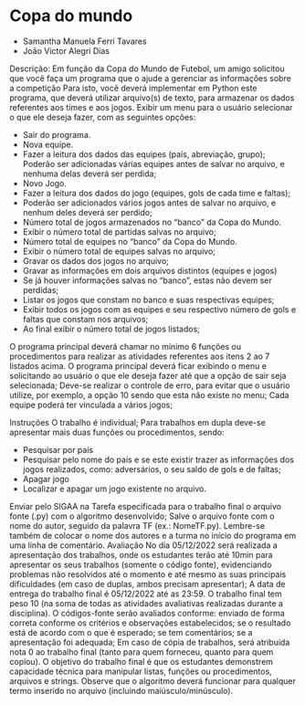 # Copa do mundo

- Samantha Manuela Ferri Tavares
- João Victor Alegri Dias

Descrição: Em função da Copa do Mundo de Futebol, um amigo solicitou que você faça um programa que o ajude a gerenciar as informações sobre a competição
Para isto, você deverá implementar em Python este programa, que deverá utilizar arquivo(s) de texto, para armazenar os dados referentes aos times e aos jogos.
Exibir um menu para o usuário selecionar o que ele deseja fazer, com as seguintes opções:

- Sair do programa.
- Nova equipe.
- Fazer a leitura dos dados das equipes (país, abreviação, grupo);
  Poderão ser adicionadas várias equipes antes de salvar no arquivo, e nenhuma delas deverá ser perdida;
- Novo Jogo.
- Fazer a leitura dos dados do jogo (equipes, gols de cada time e faltas);
- Poderão ser adicionados vários jogos antes de salvar no arquivo, e nenhum deles deverá ser perdido;
- Número total de jogos armazenados no “banco” da Copa do Mundo.
- Exibir o número total de partidas salvas no arquivo;
- Número total de equipes no “banco” da Copa do Mundo.
- Exibir o número total de equipes salvas no arquivo;
- Gravar os dados dos jogos no arquivo;
- Gravar as informações em dois arquivos distintos (equipes e jogos)
- Se já houver informações salvas no “banco”, estas não devem ser perdidas;
- Listar os jogos que constam no banco e suas respectivas equipes;
- Exibir todos os jogos com as equipes e seu respectivo número de gols e faltas que constam nos arquivos;
- Ao final exibir o número total de jogos listados;

O programa principal deverá chamar no mínimo 6 funções ou procedimentos para realizar as atividades referentes aos itens 2 ao 7 listados acima.
O programa principal deverá ficar exibindo o menu e solicitando ao usuário o que ele deseja fazer até que a opção de sair seja selecionada;
Deve-se realizar o controle de erro, para evitar que o usuário utilize, por exemplo, a opção 10 sendo que esta não existe no menu;
Cada equipe poderá ter vinculada a vários jogos;

Instruções
O trabalho é individual;
Para trabalhos em dupla deve-se apresentar mais duas funções ou procedimentos, sendo:

- Pesquisar por país
- Pesquisar pelo nome do país e se este existir trazer as informações dos jogos realizados, como: adversários, o seu saldo de gols e de faltas;
- Apagar jogo
- Localizar e apagar um jogo existente no arquivo.

Enviar pelo SIGAA na Tarefa especificada para o trabalho final o arquivo fonte (.py) com o algoritmo desenvolvido;
Salve o arquivo fonte com o nome do autor, seguido da palavra TF (ex.: NomeTF.py).
Lembre-se também de colocar o nome dos autores e a turma no início do programa em uma linha de comentário.
Avaliação
No dia 05/12/2022 será realizada a apresentação dos trabalhos, onde os estudantes terão até 10min para apresentar os seus trabalhos (somente o código fonte), evidenciando problemas não resolvidos até o momento e até mesmo as suas principais dificuldades (em caso de duplas, ambos precisam apresentar);
A data de entrega do trabalho final é 05/12/2022 até as 23:59.
O trabalho final tem peso 10 (na soma de todas as atividades avaliativas realizadas durante a disciplina).
O códigos-fonte serão avaliados conforme:
enviado de forma correta conforme os critérios e observações estabelecidos;
se o resultado está de acordo com o que é esperado;
se tem comentários;
se a apresentação foi adequada;
Em caso de cópia de trabalhos, será atribuída nota 0 ao trabalho final (tanto para quem forneceu, quanto para quem copiou).
O objetivo do trabalho final é que os estudantes demonstrem capacidade técnica para manipular listas, funções ou procedimentos, arquivos e strings.
Observe que o algoritmo deverá funcionar para qualquer termo inserido no arquivo (incluindo maiúsculo/minúsculo).

